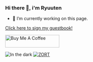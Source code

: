 ### Hi there 👋, i'm Ryuuten

- 🔭 I’m currently working on this page.

<p align="center">
  <a href="https://gist.github.com/7a5dfddf7ddd2ea846f6ff7414ef5ed3.git">
    <p></p> Click here to sign my guestbook!
  </a>
</p>

<a href="https://www.buymeacoffee.com/ryuuten" target="_blank"><img src="https://cdn.buymeacoffee.com/buttons/default-orange.png" alt="Buy Me A Coffee" height="41" width="174"></a>

![In the dark](https://spotify-recently-played-readme.vercel.app/api?user=31t5gpropmiczifolox4zvawyiju)   [![ZORT](https://lanyard.cnrad.dev/api/921438773743591465)](https://discord.com/users/921438773743591465)
